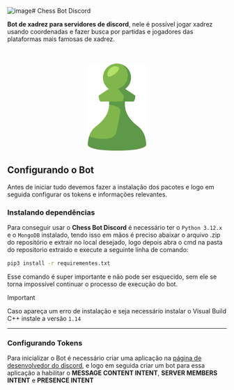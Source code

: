 ![image](https://github.com/TeuzimMG/Lichess-Bot-Xadrez-Brasil/assets/71942508/69052581-6415-440c-9697-eb647f9e23d1)# Chess Bot Discord

**Bot de xadrez para servidores de discord**, nele é possível jogar xadrez usando coordenadas e fazer busca por partidas e jogadores das plataformas mais famosas de xadrez.<br><br><br>
<div align="center" styles='padding:500px'>
    <img src='image.png' height='200'/>
</div>

## Configurando o Bot

Antes de iniciar tudo devemos fazer a instalação dos pacotes e logo em seguida configurar os tokens e informações relevantes.

### Instalando dependências

Para conseguir usar o **Chess Bot Discord** é necessário ter o `Python 3.12.x` e o `MongoDB` instalado, tendo isso em mãos é preciso abaixar o arquivo .zip do repositório e extrair no local desejado, logo depois abra o cmd na pasta do repositorio extraido e execute a seguinte linha de comando:
```bash
pip3 install -r requirementes.txt
```
Esse comando é super importante e não pode ser esquecido, sem ele se torna impossível continuar o processo de execução do bot.
> [!IMPORTANT]
> Caso apareça um erro de instalação e seja necessário instalar o Visual Build C++ instale a versão `1.14`

<hr>

### Configurando Tokens

Para inicializar o Bot é necessário criar uma aplicação na [página de desenvolvedor do discord](https://discord.com/developers/applications), e logo em seguida criar um bot para essa aplicação a habilitar o **MESSAGE CONTENT INTENT**, **SERVER MEMBERS INTENT** e **PRESENCE INTENT**
